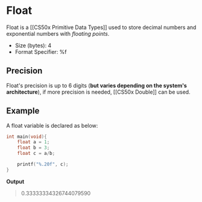 # Float
Float is a [[CS50x Primitive Data Types]] used to store decimal numbers and exponential numbers with *floating points*.

- Size (bytes): 4
- Format Specifier: %f

## Precision
Float's precision is up to 6 digits (**but varies depending on the system's architecture**), if more precision is needed, [[CS50x Double]] can be used.

## Example
A float variable is declared as below:

```C
int main(void){
    float a = 1;
    float b = 3;
    float c = a/b;

    printf("%.20f", c);
}
```

**Output**
> 0.33333334326744079590



